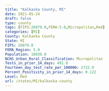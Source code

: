 ```yaml
---
title: "Kalkaska County, MI"
date: 2021-05-24
draft: false
type: county
tags: [FIPS:26079.0,FEMA:5.0,Micropolitan,Red]
categories: [MI]
County: Kalkaska County
State: MI
FIPS: 26079.0
FEMA_Region: 5.0
Population: 18038.0
NCHS_Urban_Rural_Classification: Micropolitan
Tests_in_prior_14_days: 491.0
Fourteen_day_test_rate_per_100000: 2722.0
Percent_Positivity_in_prior_14_days: 0.122
Level: Red
url: /states/MI/kalkaska-county
---
```



